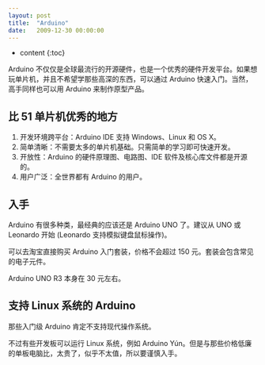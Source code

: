 ```yaml
---
layout: post
title:  "Arduino"
date:   2009-12-30 00:00:00
---
```

* content
{:toc}

Arduino 不仅仅是全球最流行的开源硬件，也是一个优秀的硬件开发平台。如果想玩单片机，并且不希望学那些高深的东西，可以通过 Arduino 快速入门。当然，高手同样也可以用 Arduino 来制作原型产品。

## 比 51 单片机优秀的地方

1. 开发环境跨平台：Arduino IDE 支持 Windows、Linux 和 OS X。
2. 简单清晰：不需要太多的单片机基础。只需简单的学习即可快速开发。
3. 开放性：Arduino 的硬件原理图、电路图、IDE 软件及核心库文件都是开源的。
4. 用户广泛：全世界都有 Arduino 的用户。

## 入手

Arduino 有很多种类，最经典的应该还是 Arduino UNO 了。建议从 UNO 或 Leonardo 开始 (Leonardo 支持模拟键盘鼠标操作)。

可以去淘宝直接购买 Arduino 入门套装，价格不会超过 150 元。套装会包含常见的电子元件。

Arduino UNO R3 本身在 30 元左右。

## 支持 Linux 系统的 Arduino

那些入门级 Arduino 肯定不支持现代操作系统。

不过有些开发板可以运行 Linux 系统，例如 Arduino Yún。但是与那些价格低廉的单板电脑比，太贵了，似乎不太值，所以要谨慎入手。
